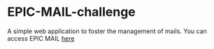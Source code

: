 # EPIC-MAIL-challenge
A simple web application to foster the management of mails.
You can access EPIC MAIL [here](https://richardekong007.github.io/EPIC-MAIL-challenge/UI/signUpPage.html) 
